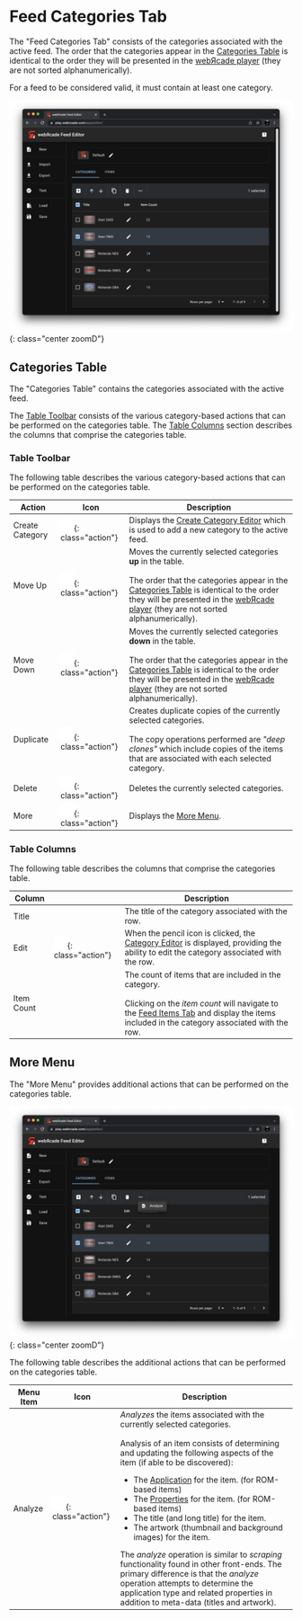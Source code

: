 # Feed Categories Tab

The "Feed Categories Tab" consists of the categories associated with the active feed. The order that the categories appear in the [Categories Table](#categories-table) is identical to the order they will be presented in the [webЯcade player](../../userguide/index.md) (they are not sorted alphanumerically).

For a feed to be considered valid, it must contain at least one category.

![](../../assets/images/editor/workspace/categoriestab.png){: class="center zoomD"}

## Categories Table

The "Categories Table" contains the categories associated with the active feed. 

The [Table Toolbar](#table-toolbar) consists of the various category-based actions that can be performed on the categories table. The [Table Columns](#table-columns) section describes the columns that comprise the categories table.

### Table Toolbar

The following table describes the various category-based actions that can be performed on the categories table.

| __Action__ | __Icon__ | __Description__ |
| --- | --- | --- |
| Create Category | ![](../../assets/images/editor/icons/baseline_add_box_white_24dp.png){: class="action"} | Displays the [Create Category Editor](../dialogs/category-dialog.md) which is used to add a new category to the active feed. |
| Move Up | ![](../../assets/images/editor/icons/round_arrow_upward_white_24dp.png){: class="action"} | Moves the currently selected categories **up** in the table.<br><br>The order that the categories appear in the [Categories Table](#categories-table) is identical to the order they will be presented in the [webЯcade player](../../userguide/index.md) (they are not sorted alphanumerically). |
| Move Down | ![](../../assets/images/editor/icons/round_arrow_downward_white_24dp.png){: class="action"} | Moves the currently selected categories **down** in the table.<br><br>The order that the categories appear in the [Categories Table](#categories-table) is identical to the order they will be presented in the [webЯcade player](../../userguide/index.md) (they are not sorted alphanumerically). |
| Duplicate | ![](../../assets/images/editor/icons/round_content_copy_white_24dp.png){: class="action"} | Creates duplicate copies of the currently selected categories.<br><br>The copy operations performed are *"deep clones"* which include copies of the items that are associated with each selected category.  |
| Delete | ![](../../assets/images/editor/icons/round_delete_white_24dp.png){: class="action"} | Deletes the currently selected categories. |
| More | ![](../../assets/images/editor/icons/round_more_horiz_white_24dp.png){: class="action"} | Displays the [More Menu](#more-menu). |

### Table Columns

The following table describes the columns that comprise the categories table.

| __Column__ |  | __Description__ |
| --- | --- | --- |
| Title | | The title of the category associated with the row. |
| Edit | ![](../../assets/images/editor/icons/round_edit_white_24dp.png){: class="action"} | When the pencil icon is clicked, the [Category Editor](../dialogs/category-dialog.md) is displayed, providing the ability to edit the category associated with the row. |
| Item Count | | The count of items that are included in the category.<br><br>Clicking on the *item count* will navigate to the [Feed Items Tab](itemstab.md) and display the items included in the category associated with the row. |

## More Menu

The "More Menu" provides additional actions that can be performed on the categories table.

![](../../assets/images/editor/workspace/categoriesmoremenu.png){: class="center zoomD"}

The following table describes the additional actions that can be performed on the categories table.

| __Menu Item__ | __Icon__ | __Description__ |
| --- | --- | --- |
| Analyze | ![](../../assets/images/editor/icons/round_find_in_page_white_24dp.png){: class="action"} | *Analyzes* the items associated with the currently selected categories.<br><br>Analysis of an item consists of determining and updating the following aspects of the item (if able to be discovered):<br><ul><li>The [Application](../../apps/index.md) for the item. (for ROM-based items)</li><li>The [Properties](../dialogs/item-dialog.md#properties-tab) for the item. (for ROM-based items)</li><li>The title (and long title) for the item.</li><li>The artwork (thumbnail and background images) for the item.</li></ul> The *analyze* operation is similar to *scraping* functionality found in other front-ends. The primary difference is that the *analyze* operation attempts to determine the application type and related properties in addition to meta-data (titles and artwork). |
